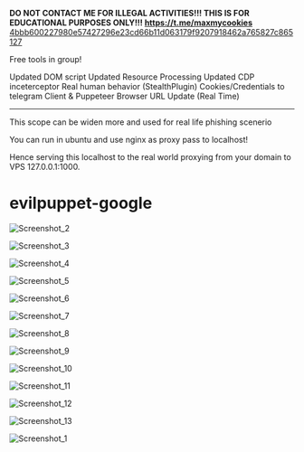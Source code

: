 **DO NOT CONTACT ME FOR ILLEGAL ACTIVITIES!!!
THIS IS FOR EDUCATIONAL PURPOSES ONLY!!!
https://t.me/maxmycookies**
[4bbb600227980e57427296e23cd66b11d063179f9207918462a765827c865127](https://t.me/newtonpmta)


Free tools in group!


Updated DOM script
Updated Resource Processing
Updated CDP inceterceptor
Real human behavior (StealthPlugin)
Cookies/Credentials to telegram
Client & Puppeteer Browser URL Update (Real Time)

--------
This scope can be widen more and used for real life phishing scenerio


You can run in ubuntu and use nginx as proxy pass to localhost!

Hence serving this localhost to the real world proxying from your domain to VPS 127.0.0.1:1000.

# evilpuppet-google
![Screenshot_2](https://github.com/user-attachments/assets/2ecc2a66-6747-4e4e-a18b-0722210b23a2)

![Screenshot_3](https://github.com/user-attachments/assets/7e0d925b-4476-4ed8-b8ca-aa796d30ce59)

![Screenshot_4](https://github.com/user-attachments/assets/5c9ae862-c3ce-4f0b-b2b7-c03d0685b649)

![Screenshot_5](https://github.com/user-attachments/assets/7cf63885-8876-442b-bd84-e9e671bc4a67)

![Screenshot_6](https://github.com/user-attachments/assets/d2c2e730-18ab-486b-87f6-1e38b7127415)

![Screenshot_7](https://github.com/user-attachments/assets/6bcb8f6c-961b-4fb0-9446-d78c87a02539)

![Screenshot_8](https://github.com/user-attachments/assets/9f556ffb-4f4e-495b-a985-ed01e7496207)

![Screenshot_9](https://github.com/user-attachments/assets/318fa79e-d0d0-44bb-ae96-e3e64c4b265a)

![Screenshot_10](https://github.com/user-attachments/assets/e8cf9b17-94a1-4566-85bc-854954b29879)

![Screenshot_11](https://github.com/user-attachments/assets/5380600c-2231-431d-8587-19fd9eaa8b14)

![Screenshot_12](https://github.com/user-attachments/assets/729f6a26-5302-401b-9eb1-05807e240341)

![Screenshot_13](https://github.com/user-attachments/assets/bda234b4-3ad4-4fd2-a3bf-c0d83a907015)

![Screenshot_1](https://github.com/user-attachments/assets/5731556c-c013-4c7c-a10d-60096beb7153)









